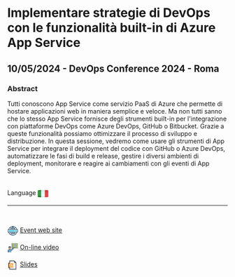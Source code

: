 # Implementare strategie di DevOps con le funzionalità built-in di Azure App Service
##  10/05/2024 - DevOps Conference 2024 - Roma
### Abstract 
Tutti conoscono App Service come servizio PaaS di Azure che permette di hostare applicazioni web in maniera semplice e veloce. Ma non tutti sanno che lo stesso App Service fornisce degli strumenti built-in per l'integrazione con piattaforme DevOps come Azure DevOps, GitHub o Bitbucket. Grazie a queste funzionalità possiamo ottimizzare il processo di sviluppo e distribuzione. In questa sessione, vedremo come usare gli strumenti di App Service per integrare il deployment del codice con GitHub o Azure DevOps, automatizzare le fasi di build e release, gestire i diversi ambienti di deployment, monitorare e reagire ai cambiamenti con gli eventi di App Service.

<br/>
Language <img width="25" src="https://raw.githubusercontent.com/massimobonanni/massimobonanni/master/images/flagitaly.svg" style="vertical-align:middle">

<br/>

---
<br/>
<p>
<img width="25" src="https://raw.githubusercontent.com/massimobonanni/massimobonanni/master/images/eventwebsite.svg" style="vertical-align:middle"> 
<a href="https://devopsconf.dotnetdev.it/">Event web site</a>
</p>

<p>
<img width="25" src="https://raw.githubusercontent.com/massimobonanni/massimobonanni/master/images/video.svg" style="vertical-align:middle"> 
<a href="https://youtu.be/L5xrtza1KkY" target="_blank">On-line video</a>
</p> 

<p>
<img width="25" src="https://raw.githubusercontent.com/massimobonanni/massimobonanni/master/images/slides.svg" style="vertical-align:middle"> 
<a href="">Slides</a>
</p>